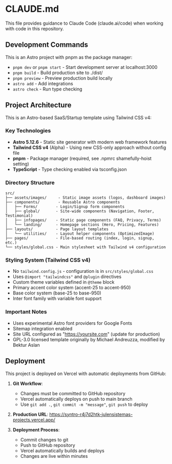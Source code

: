 # CLAUDE.md

This file provides guidance to Claude Code (claude.ai/code) when working with code in this repository.

## Development Commands

This is an Astro project with pnpm as the package manager:

- `pnpm dev` or `pnpm start` - Start development server at localhost:3000
- `pnpm build` - Build production site to ./dist/
- `pnpm preview` - Preview production build locally
- `astro add` - Add integrations
- `astro check` - Run type checking

## Project Architecture

This is an Astro-based SaaS/Startup template using Tailwind CSS v4:

### Key Technologies
- **Astro 5.12.6** - Static site generator with modern web framework features
- **Tailwind CSS v4** (Alpha) - Using new CSS-only approach without config file
- **pnpm** - Package manager (required, see .npmrc shamefully-hoist setting)
- **TypeScript** - Type checking enabled via tsconfig.json

### Directory Structure
```
src/
├── assets/images/     - Static image assets (logos, dashboard images)
├── components/        - Reusable Astro components
│   ├── Forms/        - Login/Signup form components
│   ├── global/       - Site-wide components (Navigation, Footer, Testimonial)
│   ├── infopages/    - Static page components (FAQ, Privacy, Terms)
│   └── landing/      - Homepage sections (Hero, Pricing, Features)
├── layouts/          - Page layout templates
│   └── utilities/    - Layout helper components (OptimizedImage)
├── pages/            - File-based routing (index, login, signup, etc.)
└── styles/global.css - Main stylesheet with Tailwind v4 configuration
```

### Styling System (Tailwind CSS v4)
- No `tailwind.config.js` - configuration is in `src/styles/global.css`
- Uses `@import "tailwindcss"` and `@plugin` directives
- Custom theme variables defined in `@theme` block
- Primary accent color system (accent-25 to accent-950)
- Base color system (base-25 to base-950)
- Inter font family with variable font support

### Important Notes
- Uses experimental Astro font providers for Google Fonts
- Sitemap integration enabled
- Site URL configured as "https://yoursite.com" (update for production)
- GPL-3.0 licensed template originally by Michael Andreuzza, modified by Bektur Aslan

## Deployment

This project is deployed on Vercel with automatic deployments from GitHub:

1. **Git Workflow**:
   - Changes must be committed to GitHub repository
   - Vercel automatically deploys on push to main branch
   - Use `git add .`, `git commit -m "message"`, `git push` to deploy

2. **Production URL**: https://syntro-r4j7d2htk-julensistemas-projects.vercel.app/

3. **Deployment Process**:
   - Commit changes to git
   - Push to GitHub repository
   - Vercel automatically builds and deploys
   - Changes are live within minutes